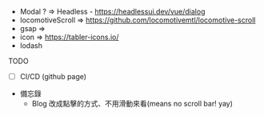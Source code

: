-   Modal ? => Headless - https://headlessui.dev/vue/dialog
-   locomotiveScroll => https://github.com/locomotivemtl/locomotive-scroll
-   gsap =>
-   icon => https://tabler-icons.io/
-   lodash

TODO

-   [ ] CI/CD (github page)

-   備忘錄
    -   Blog 改成點擊的方式、不用滑動來看(means no scroll bar! yay)
